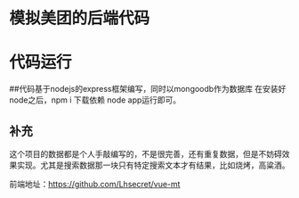 
模拟美团的后端代码
==============
# 代码运行
##代码基于nodejs的express框架编写，同时以mongoodb作为数据库
在安装好node之后，npm i 下载依赖
node app运行即可。

## 补充
这个项目的数据都是个人手敲编写的，不是很完善，还有重复数据，但是不妨碍效果实现。尤其是搜索数据那一块只有特定搜索文本才有结果，比如烧烤，高粱酒。

前端地址：https://github.com/Lhsecret/vue-mt
